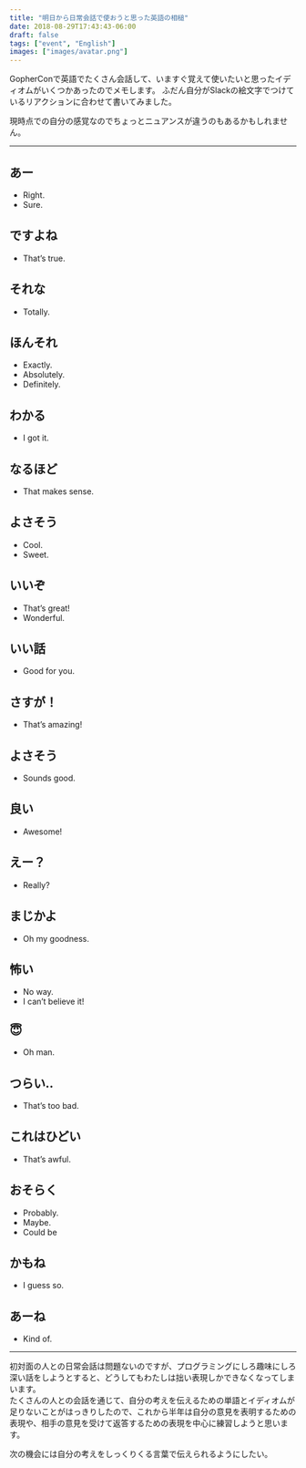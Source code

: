 ```yaml
---
title: "明日から日常会話で使おうと思った英語の相槌"
date: 2018-08-29T17:43:43-06:00
draft: false
tags: ["event", "English"]
images: ["images/avatar.png"]
---
```

GopherConで英語でたくさん会話して、いますぐ覚えて使いたいと思ったイディオムがいくつかあったのでメモします。
ふだん自分がSlackの絵文字でつけているリアクションに合わせて書いてみました。

現時点での自分の感覚なのでちょっとニュアンスが違うのもあるかもしれません。

***

## あー
- Right.
- Sure.

## ですよね
- That’s true.

## それな
- Totally.

## ほんそれ
- Exactly.
- Absolutely.
- Definitely.

## わかる
- I got it.

## なるほど
- That makes sense.

## よさそう
- Cool.
- Sweet.

## いいぞ
- That’s great!
- Wonderful.

## いい話
- Good for you.

## さすが！
- That’s amazing!

## よさそう
- Sounds good.

## 良い
- Awesome!

## えー？
- Really?

## まじかよ
- Oh my goodness.

## 怖い
- No way.
- I can’t believe it!

## 😇
- Oh man.

## つらい..
- That’s too bad.

## これはひどい
- That’s awful.

## おそらく
- Probably.
- Maybe.
- Could be

## かもね
-  I guess so.

## あーね
- Kind of.

***

初対面の人との日常会話は問題ないのですが、プログラミングにしろ趣味にしろ深い話をしようとすると、どうしてもわたしは拙い表現しかできなくなってしまいます。<br>
たくさんの人との会話を通じて、自分の考えを伝えるための単語とイディオムが足りないことがはっきりしたので、これから半年は自分の意見を表明するための表現や、相手の意見を受けて返答するための表現を中心に練習しようと思います。

次の機会には自分の考えをしっくりくる言葉で伝えられるようにしたい。